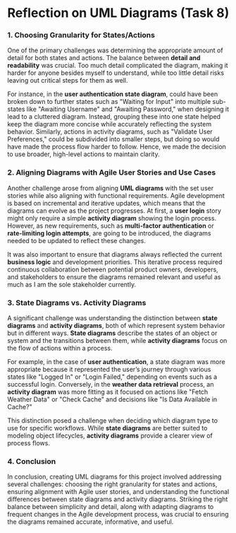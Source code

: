 # Reflection on UML Diagrams (Task 8)

### 1. **Choosing Granularity for States/Actions**
One of the primary challenges was determining the appropriate amount of detail for both states and actions. The balance between **detail and readability** was crucial. Too much detail complicated the diagram, making it harder for anyone besides myself to understand, while too little detail risks leaving out critical steps for them as well. 

For instance, in the **user authentication state diagram**, could have been broken down to further states such as "Waiting for Input" into multiple sub-states like "Awaiting Username" and "Awaiting Password," when designing it lead to a cluttered diagram. Instead, grouping these into one state helped keep the diagram more concise while accurately reflecting the system behavior. Similarly, actions in activity diagrams, such as "Validate User Preferences," could be subdivided into smaller steps, but doing so would have made the process flow harder to follow. 
Hence, we made the decision to use broader, high-level actions to maintain clarity.

### 2. **Aligning Diagrams with Agile User Stories and Use Cases**
Another challenge arose from aligning **UML diagrams** with the set user stories while also aligning with functional requirements. 
Agile development is based on incremental and iterative updates, which means that the diagrams can evolve as the project progresses. At first, a **user login** story might only require a simple **activity diagram** showing the login process. However, as new requirements, such as **multi-factor authentication** or **rate-limiting login attempts**, are going to be introduced, the diagrams needed to be updated to reflect these changes.

It was also important to ensure that diagrams always reflected the current **business logic** and development priorities. This iterative process required continuous collaboration between potential product owners, developers, and stakeholders to ensure the diagrams remained relevant and useful as much as I am the sole stakeholder currently.

### 3. **State Diagrams vs. Activity Diagrams**
A significant challenge was understanding the distinction between **state diagrams** and **activity diagrams**, both of which represent system behavior but in different ways. **State diagrams** describe the states of an object or system and the transitions between them, while **activity diagrams** focus on the flow of actions within a process.

For example, in the case of **user authentication**, a state diagram was more appropriate because it represented the user’s journey through various states like "Logged In" or "Login Failed," depending on events such as a successful login. Conversely, in the **weather data retrieval** process, an **activity diagram** was more fitting as it focused on actions like "Fetch Weather Data" or "Check Cache" and decisions like "Is Data Available in Cache?"

This distinction posed a challenge when deciding which diagram type to use for specific workflows. While **state diagrams** are better suited to modeling object lifecycles, **activity diagrams** provide a clearer view of process flows.

### 4. **Conclusion**
In conclusion, creating UML diagrams for this project involved addressing several challenges: choosing the right granularity for states and actions, ensuring alignment with Agile user stories, and understanding the functional differences between state diagrams and activity diagrams. Striking the right balance between simplicity and detail, along with adapting diagrams to frequent changes in the Agile development process, was crucial to ensuring the diagrams remained accurate, informative, and useful.
